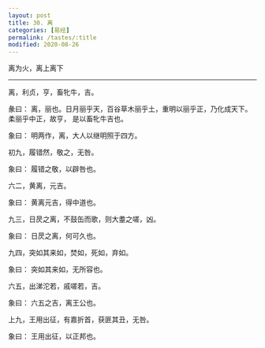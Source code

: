 ```yaml
---
layout: post
title: 30. 离
categories: [易经]
permalink: /tastes/:title
modified: 2020-08-26
---
```


离为火，离上离下

---

离，利贞，亨，畜牝牛，吉。

彖曰： 离，丽也。日月丽乎天，百谷草木丽乎土，重明以丽乎正，乃化成天下。柔丽乎中正，故亨，
是以畜牝牛吉也。

象曰： 明两作，离，大人以继明照于四方。

初九，履错然，敬之，无咎。

象曰： 履错之敬，以辟咎也。

六二，黄离，元吉。

象曰： 黄离元吉，得中道也。

九三，日昃之离，不鼓缶而歌，则大耋之嗟，凶。

象曰： 日昃之离，何可久也。

九四，突如其来如，焚如，死如，弃如。

象曰： 突如其来如，无所容也。

六五，出涕沱若，戚嗟若，吉。

象曰： 六五之吉，离王公也。

上九，王用出征，有嘉折首，获匪其丑，无咎。

象曰： 王用出征，以正邦也。
